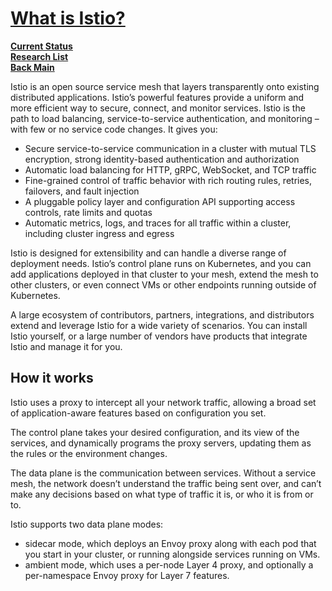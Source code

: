 # **[What is Istio?](https://istio.io/latest/docs/overview/what-is-istio/)**

**[Current Status](../../../development/status/weekly/current_status.md)**\
**[Research List](../../../research/research_list.md)**\
**[Back Main](../../../README.md)**

Istio is an open source service mesh that layers transparently onto existing distributed applications. Istio’s powerful features provide a uniform and more efficient way to secure, connect, and monitor services. Istio is the path to load balancing, service-to-service authentication, and monitoring – with few or no service code changes. It gives you:

- Secure service-to-service communication in a cluster with mutual TLS encryption, strong identity-based authentication and authorization
- Automatic load balancing for HTTP, gRPC, WebSocket, and TCP traffic
- Fine-grained control of traffic behavior with rich routing rules, retries, failovers, and fault injection
- A pluggable policy layer and configuration API supporting access controls, rate limits and quotas
- Automatic metrics, logs, and traces for all traffic within a cluster, including cluster ingress and egress

Istio is designed for extensibility and can handle a diverse range of deployment needs. Istio’s control plane runs on Kubernetes, and you can add applications deployed in that cluster to your mesh, extend the mesh to other clusters, or even connect VMs or other endpoints running outside of Kubernetes.

A large ecosystem of contributors, partners, integrations, and distributors extend and leverage Istio for a wide variety of scenarios. You can install Istio yourself, or a large number of vendors have products that integrate Istio and manage it for you.

## How it works

Istio uses a proxy to intercept all your network traffic, allowing a broad set of application-aware features based on configuration you set.

The control plane takes your desired configuration, and its view of the services, and dynamically programs the proxy servers, updating them as the rules or the environment changes.

The data plane is the communication between services. Without a service mesh, the network doesn’t understand the traffic being sent over, and can’t make any decisions based on what type of traffic it is, or who it is from or to.

Istio supports two data plane modes:

- sidecar mode, which deploys an Envoy proxy along with each pod that you start in your cluster, or running alongside services running on VMs.
- ambient mode, which uses a per-node Layer 4 proxy, and optionally a per-namespace Envoy proxy for Layer 7 features.
